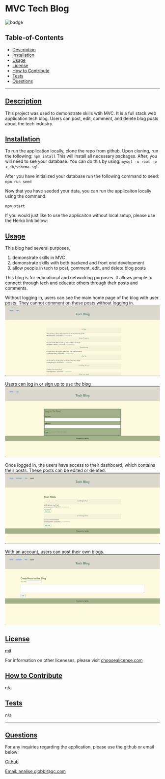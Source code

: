 
  # MVC Tech Blog

  ![badge](https://img.shields.io/badge/license-mit-blue)

  ## Table-of-Contents
  - [Description](#description)
  - [Installation](#installation)
  - [Usage](#usage)
  - [License](#license)
  - [How to Contribute](#how-to-contribute)
  - [Tests](#tests)
  - [Questions](#questions)

  ---

  ## [Description](#table-of-contents)
  This project was used to demonstrate skills wtih MVC. It is a full stack web application tech blog. Users can post, edit, comment, and delete blog posts about the tech industry. 

  ## [Installation](#table-of-contents)
  To run the application locally, clone the repo from github. Upon cloning, run the following:
  `npm intall`
  This will install all necessary packages.
  After, you will need to see your database. You can do this by using:
  `mysql -u root -p < db/schema.sql`

  After you have initialized your database run the following command to seed:
  `npm run seed`

  Now that you have seeded your data, you can run the applicaiton locally using the command:

  `npm start`

  If you would just like to use the applicaiton without local setup, please use the Herko link below:

  

  ## [Usage](#table-of-contents)
  This blog had several purposes, 
  1. demonstrate skills in MVC
  2. demonstrate skills with both backend and front end development
  3. allow people in tech to post, comment, edit, and delete blog posts

  This blog is for educational and networking purposes. It allows people to connect through tech and educate others through their posts and comments. 

  Without logging in, users can see the main home page of the blog with user posts. They cannot comment on these posts without logging in.
  ![home page](./assets/Screen%20Shot%202023-02-27%20at%209.50.32%20AM.png)

  Users can log in or sign up to use the blog
  ![log in](./assets/Screen%20Shot%202023-02-27%20at%209.50.43%20AM.png)

  Once logged in, the users have access to their dashboard, which contains their posts. These posts can be edited or deleted.
  ![dashboard](./assets/Screen%20Shot%202023-02-27%20at%209.51.02%20AM.png)

  With an account, users can post their own blogs.
  ![post](./assets/Screen%20Shot%202023-02-27%20at%209.51.14%20AM.png)


  ## [License](#table-of-contents)
  [mit](http://choosealicense.com/licenses/mit/)

  For information on other liceneses, please visit
  [choosealicense.com](https://choosealicense.com/)

  ## [How to Contribute](#table-of-contents)
  n/a

  ## [Tests](#table-of-contents)
   n/a

   ---
  ## [Questions](#table-of-contents)
  For any inquiries regarding the application, please use the github or email below: 

  [Github](http://github.com/analisegiobbi3)

  [Email: analise.giobbi@gc.com](mailto:analise.giobbi@gc.com)


